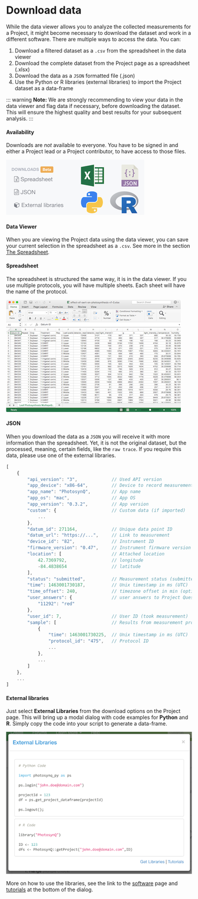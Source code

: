 # Download data <Badge text="beta" type="warn"/>

While the data viewer allows you to analyze the collected measurements for a Project, it might become necessary to download the dataset and work in a different software. There are multiple ways to access the data. You can:

1. Download a filtered dataset as a `.csv` from the spreadsheet in the data viewer
2. Download the complete dataset from the Project page as a spreadsheet (.xlsx)
3. Download the data as a `JSON` formatted file (.json)
4. Use the Python or R libraries (external libraries) to import the Project dataset as a data-frame

::: warning
**Note:** We are strongly recommending to view your data in the data viewer and flag data if necessary, before downloading the dataset. This will ensure the highest quality and best results for your subsequent analysis.
:::

#### Availability

Downloads are *not* available to everyone. You have to be signed in and either a Project lead or a Project contributor, to have access to those files.

![Download Options on the Project Page.](./images/download-options.png)

#### Data Viewer

When you are viewing the Project data using the data viewer, you can save your current selection in the spreadsheet as a `.csv`. See more in the section [The Spreadsheet](./the-spreadsheet).

#### Spreadsheet

The spreadsheet is structured the same way, it is in the data viewer. If you use multiple protocols, you will have multiple sheets. Each sheet will have the name of the protocol.

![Spreadsheet opened in Excel](./images/download-spreadsheet.png)

#### JSON

When you download the data as a `JSON` you will receive it with more information than the spreadsheet. Yet, it is not the original dataset, but the processed, meaning, certain fields, like the `raw trace`. If you require this data, please use one of the external libraries.

```Javascript
[
    {
        "api_version": "3",             // Used API version
        "app_device": "x86-64",         // Device to record measurement
        "app_name": "PhotosynQ",        // App name
        "app_os": "mac",                // App OS
        "app_version": "0.3.2",         // App version
        "custom": {                     // Custom data (if imported)
            ...
        },
        "datum_id": 271164,             // Unique data point ID
        "datum_url": "https://...",     // Link to measurement
        "device_id": "82",              // Instrument ID
        "firmware_version": "0.47",     // Instrument firmware version
        "location": [                   // Attached location
            42.7369792,                 // longitude
            -84.4838654                 // latitude
        ],
        "status": "submitted",          // Measurement status (submitted/flagged)
        "time": 1463001730187,          // Unix timestamp in ms (UTC)
        "time_offset": 240,             // timezone offset in min (optional)
        "user_answers": {               // user answers to Project Questions
            "11292": "red"
        },
        "user_id": 7,                   // User ID (took measurement)
        "sample": [                     // Results from measurement protocol
            {
                "time": 1463001730225,  // Unix timestamp in ms (UTC)
                "protocol_id": "475",   // Protocol ID
                ...
            },
            ...
        ]
    },
    ...
]
```

#### External libraries

Just select **External Libraries** from the download options on the Project page. This will bring up a modal dialog with code examples for **Python** and **R**. Simply copy the code into your script to generate a data-frame.

![Dialog with code snippet to import the Project data into a data-frame](./images/external-libraries.png)

More on how to use the libraries, see the link to the [software](https://photosynq.org/software#analysis) page and [tutorials](tutorials/analysis) at the bottom of the dialog.